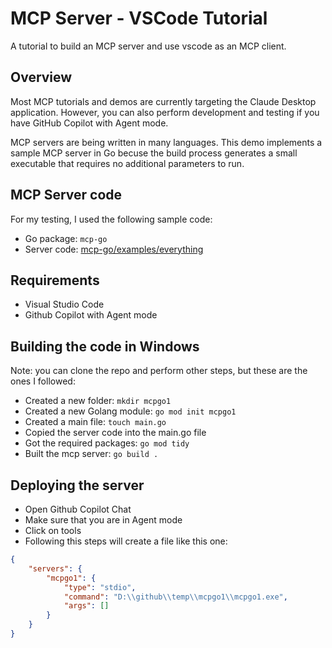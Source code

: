 # MCP Server - VSCode Tutorial

A tutorial to build an MCP server and use vscode as an MCP client.

## Overview

Most MCP tutorials and demos are currently targeting the Claude Desktop application. However, you can also perform development and testing if you have GitHub Copilot with Agent mode. 

MCP servers are being written in many languages. This demo implements a sample MCP server in Go becuse the build process generates a small executable that requires no additional parameters to run.

## MCP Server code

For my testing, I used the following sample code:

- Go package: `mcp-go`
- Server code: [mcp-go/examples/everything](https://github.com/mark3labs/mcp-go/blob/main/examples/everything/main.go)

## Requirements

- Visual Studio Code
- Github Copilot with Agent mode

## Building the code in Windows

Note: you can clone the repo and perform other steps, but these are the ones I followed:

- Created a new folder: `mkdir mcpgo1`
- Created a new Golang module: `go mod init mcpgo1`
- Created a main file: `touch main.go`
- Copied the server code into the main.go file
- Got the required packages: `go mod tidy`
- Built the mcp server: `go build .`

## Deploying the server

- Open Github Copilot Chat
- Make sure that you are in Agent mode
- Click on tools
- Following this steps will create a file like this one:

```json
{
    "servers": {
        "mcpgo1": {
            "type": "stdio",
            "command": "D:\\github\\temp\\mcpgo1\\mcpgo1.exe",
            "args": []
        }
    }
}
```
